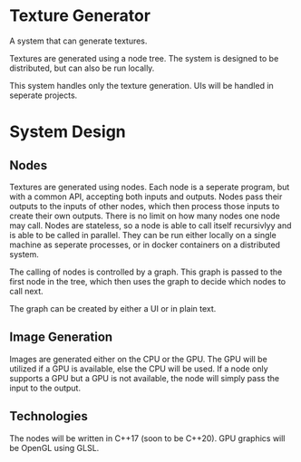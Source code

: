 # Texture Generator
A system that can generate textures.

Textures are generated using a node tree. The system is designed to be distributed, but can also be run locally.

This system handles only the texture generation. UIs will be handled in seperate projects.

# System Design
## Nodes
Textures are generated using nodes. Each node is a seperate program, but with a common API, accepting both inputs and outputs. Nodes pass their outputs to the inputs of other nodes, which then process those inputs to create their own outputs. There is no limit on how many nodes one node may call. Nodes are stateless, so a node is able to call itself recursivlyy and is able to be called in parallel. They can be run either locally on a single machine as seperate processes, or in docker containers on a distributed system.

The calling of nodes is controlled by a graph. This graph is passed to the first node in the tree, which then uses the graph to decide which nodes to call next.

The graph can be created by either a UI or in plain text.

## Image Generation
Images are generated either on the CPU or the GPU. The GPU will be utilized if a GPU is available, else the CPU will be used. If a node only supports a GPU but a GPU is not available, the node will simply pass the input to the output.

## Technologies
The nodes will be written in C++17 (soon to be C++20). GPU graphics will be OpenGL using GLSL.
